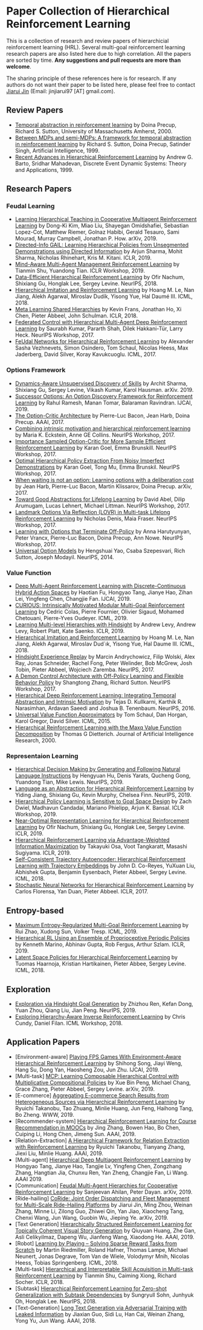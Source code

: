 # Paper Collection of Hierarchical Reinforcement Learning

This is a collection of research and review papers of hierarchicial reinforcement learning (HRL). Several multi-goal reinforcement learning research papers are also listed here due to high correlation. All the papers are sorted by time. **Any suggestions and pull requests are more than welcome**.

The sharing principle of these references here is for research. If any authors do not want their paper to be listed here, please feel free to contact [Jiarui Jin](http://Jinjiarui.github.io/) (Email: jinjiarui97 [AT] gmail.com).



## Review Papers

* [Temporal abstraction in reinforcement learning](https://dl.acm.org/citation.cfm?id=932003) by Doina Precup, 	Richard S. Sutton, University of Massachusetts Amherst, 2000.
* [Between MDPs and semi-MDPs: A framework for temporal abstraction in reinforcement learning](https://www.sciencedirect.com/science/article/pii/S0004370299000521) by Richard S. Sutton, Doina Precup, Satinder Singh, Artificial Intelligence, 1999.
* [Recent Advances in Hierarchical Reinforcement Learning](https://people.cs.umass.edu/~mahadeva/papers/hrl.pdf) by Andrew G. Barto, Sridhar Mahadevan, Discrete Event Dynamic Systems: Theory and Applications, 1999.


## Research Papers

### Feudal Learning
* [Learning Hierarchical Teaching in Cooperative Multiagent Reinforcement Learning](https://arxiv.org/pdf/1903.03216.pdf) by Dong-Ki Kim, Miao Liu, Shayegan Omidshafiei, Sebastian Lopez-Cot, Matthew Riemer, Golnaz Habibi, Gerald Tesauro, Sami Mourad, Murray Campbell, Jonathan P. How. arXiv, 2019.
* [Directed-Info GAIL: Learning Hierarchical Policies from Unsegmented Demonstrations using Directed Information](https://arxiv.org/pdf/1810.01266.pdf) by Arjun Sharma, Mohit Sharma, Nicholas Rhinehart, Kris M. Kitani. ICLR, 2019.
* [Mind-Aware Multi-Agent Management Reinforcement Learning](https://arxiv.org/pdf/1810.00147.pdf) by Tianmin Shu, Yuandong Tian. ICLR Workshop, 2019.
* [Data-Efficient Hierarchical Reinforcement Learning](https://arxiv.org/abs/1805.08296) by Ofir Nachum, Shixiang Gu, Honglak Lee, Sergey Levine. NeurIPS, 2018.
* [Hierarchical Imitation and Reinforcement Learning](https://arxiv.org/pdf/1803.00590.pdf) by Hoang M. Le, Nan Jiang, Alekh Agarwal, Miroslav Dudík, Yisong Yue, Hal Daumé III. ICML, 2018.
* [Meta Learning Shared Hierarchies](https://arxiv.org/pdf/1710.09767.pdf) by Kevin Frans, Jonathan Ho, Xi Chen, Pieter Abbeel, John Schulman. ICLR, 2018.
* [Federated Control with Hierarchical Multi-Agent Deep Reinforcement Learning](https://arxiv.org/pdf/1712.08266.pdf) by Saurabh Kumar, Pararth Shah, Dilek Hakkani-Tür, Larry Heck. NeurIPS Workshop, 2017.
* [FeUdal Networks for Hierarchical Reinforcement Learning](https://arxiv.org/abs/1703.01161) by Alexander Sasha Vezhnevets, Simon Osindero, Tom Schaul, Nicolas Heess, Max Jaderberg, David Silver, Koray Kavukcuoglu. ICML, 2017.


### Options Framework
* [Dynamics-Aware Unsupervised Discovery of Skills](https://arxiv.org/pdf/1907.01657.pdf) by Archit Sharma, Shixiang Gu, Sergey Levine, Vikash Kumar, Karol Hausman. arXiv. 2019.
* [Successor Options: An Option Discovery Framework for Reinforcement Learning](https://www.ijcai.org/proceedings/2019/0458.pdf) by Rahul Ramesh, Manan Tomar, Balaraman Ravindran. IJCAI, 2019.
* [The Option-Critic Architecture](http://www.aaai.org/ocs/index.php/AAAI/AAAI17/paper/download/14858/14328) by Pierre-Luc Bacon, Jean Harb, Doina Precup. AAAI, 2017.
* [Combining intrinsic motivation and hierarchical reinforcement learning](https://drive.google.com/file/d/1zjc6q0i2J4JoJ8fnVnQslPRoiiQku3Gl/view) by
Maria K. Eckstein, Anne GE Collins. NeurIPS Workshop, 2017.
* [Importance Sampled Option-Critic for More Sample Efficient Reinforcement Learning](https://drive.google.com/file/d/1wTdOEFW22w-ZXTyTSWw_fhfIZcX4Y2Yn/view) by
Karan Goel, Emma Brunskill. NeurIPS Workshop, 2017.
* [Optimal Hierarchical Policy Extraction From Noisy Imperfect Demonstrations](https://drive.google.com/file/d/101FsZkczKMfGeUBTP-089mhkTeepj8IW/view) by Karan Goel, Tong Mu, Emma Brunskil. NeurIPS Workshop, 2017.
* [When waiting is not an option: Learning options with a deliberation cost](https://arxiv.org/pdf/1709.04571.pdf) by Jean Harb, Pierre-Luc Bacon, Martin Klissarov, Doina Precup. arXiv, 2017.
* [Toward Good Abstractions for Lifelong Learning](https://drive.google.com/file/d/1MrNzgpVXYRlp8xfQ6Qjmxs7UNO5T376g/view) by David Abel, Dilip Arumugam, Lucas Lehnert, Michael Littman. NeurIPS Workshop, 2017.
* [Landmark Options Via Reflection (LOVR) in Multi-task Lifelong Reinforcement Learning](https://drive.google.com/file/d/1o-18oSWhxJ73kOXQkfgR2tBvkOD8DJrq/view) by
 Nicholas Denis, Maia Fraser. NeurIPS Workshop, 2017.
* [Learning with Options that Terminate Off-Policy](https://drive.google.com/file/d/16kUKs4LMAc1QsueV0HXQAAKIcVlItvob/view) by Anna Harutyunyan, Peter Vrancx, Pierre-Luc Bacon, Doina Precup, Ann Nowe. NeurIPS Workshop, 2017.
* [Universal Option Models](http://papers.nips.cc/paper/5590-universal-option-models) by Hengshuai Yao, Csaba Szepesvari, Rich Sutton, Joseph Modayil. NeurIPS, 2014.


### Value Function
* [Deep Multi-Agent Reinforcement Learning with Discrete-Continuous Hybrid Action Spaces](https://arxiv.org/pdf/1903.04959.pdf) by Haotian Fu, Hongyao Tang, Jianye Hao, Zihan Lei, Yingfeng Chen, Changjie Fan. IJCAI, 2019.
* [CURIOUS: Intrinsically Motivated Modular Multi-Goal Reinforcement Learning](http://proceedings.mlr.press/v97/colas19a/colas19a.pdf) by Cedric Colas, Pierre Fournier, Olivier Sigaud, Mohamed Chetouani, Pierre-Yves Oudeyer. ICML, 2019.
* [Learning Multi-level Hierarchies with Hindsight](https://openreview.net/pdf?id=ryzECoAcY7) by Andrew Levy, Andrew Levy, Robert Platt, Kate Saenko. ICLR, 2019.
* [Hierarchical Imitation and Reinforcement Learning](https://arxiv.org/pdf/1803.00590.pdf) by Hoang M. Le, Nan Jiang, Alekh Agarwal, Miroslav Dud´ık, Yisong Yue, Hal Daume III. ICML, 2018.
* [Hindsight Experience Replay](https://papers.nips.cc/paper/7090-hindsight-experience-replay.pdf) by Marcin Andrychowicz, Filip Wolski, Alex Ray, Jonas Schneider, Rachel Fong, Peter Welinder, Bob McGrew, Josh Tobin, Pieter Abbeel, Wojciech Zaremba. NeurIPS, 2017.
* [A Demon Control Architecture with Off-Policy Learning and Flexible Behavior Policy](https://drive.google.com/file/d/1tV1Lw1fIsQTihSzSvBT206XX2_6UjiRB/view) by
Shangtong Zhang, Richard Sutton. NeurIPS Workshop, 2017.
* [Hierarchical Deep Reinforcement Learning: Integrating Temporal Abstraction and Intrinsic Motivation](http://papers.nips.cc/paper/6233-hierarchical-deep-reinforcement-learning-integrating-temporal-abstraction-and-intrinsic-motivation.pdf) by Tejas D. Kullkarni, Karthik R. Narasimhan, Ardavan Saeedi and Joshua B. Tenenbaum. NeurIPS, 2016.
* [Universal Value Function Approximators](http://proceedings.mlr.press/v37/schaul15.pdf) by Tom Schaul, Dan Horgan, Karol Gregor, David Silver. ICML, 2015.
* [Hierarchical Reinforcement Learning with the Maxq Value Function Decomposition](https://www.jair.org/index.php/jair/article/view/10266) by Thomas G Dietterich. Journal of Artificial Intelligence Research, 2000.



### Representaion Learning
* [Hierarchical Decision Making by Generating and Following Natural Language Instructions](https://arxiv.org/pdf/1906.00744.pdf) by Hengyuan Hu, Denis Yarats, Qucheng Gong, Yuandong Tian, Mike Lewis. NeurIPS, 2019.
* [Language as an Abstraction for Hierarchical Reinforcement Learning](https://arxiv.org/pdf/1906.07343.pdf) by Yiding Jiang, Shixiang Gu, Kevin Murphy, Chelsea Finn. NeurIPS, 2019.
* [Hierarchical Policy Learning is Sensitive to Goal Space Design](https://arxiv.org/pdf/1905.01537.pdf) by Zach Dwiel, Madhavun Candadai, Mariano Phielipp, Arjun K. Bansal. ICLR Workshop, 2019.
* [Near-Optimal Representation Learning for Hierarchical Reinforcement Learning](https://openreview.net/pdf?id=H1emus0qF7) by Ofir Nachum, Shixiang Gu, Honglak Lee, Sergey Levine. ICLR, 2019.
* [Hierarchical Reinforcement Learning via Advantage-Weighted Information Maximization](https://openreview.net/pdf?id=Hyl_vjC5KQ) by Takayuki Osa, Voot Tangkaratt, Masashi Sugiyama. ICLR, 2019.
* [Self-Consistent Trajectory Autoencoder: Hierarchical Reinforcement Learning with Trajectory Embeddings](https://arxiv.org/pdf/1806.02813.pdf) by John D. Co-Reyes, YuXuan Liu, Abhishek Gupta, Benjamin Eysenbach, Pieter Abbeel, Sergey Levine. ICML, 2018.
* [Stochastic Neural Networks for Hierarchical Reinforcement Learning](https://arxiv.org/pdf/1704.03012.pdf) by Carlos Florensa, Yan Duan, Pieter Abbeel. ICLR, 2017.


## Entropy-based
* [Maximum Entropy-Regularized Multi-Goal Reinforcement Learning](https://arxiv.org/pdf/1905.08786.pdf) by Rui Zhao, Xudong Sun, Volker Tresp. ICML, 2019.
* [Hierarchical RL Using an Ensemble of Proprioceptive Periodic Policies](https://openreview.net/pdf?id=SJz1x20cFQ) by Kenneth Marino, Abhinav Gupta, Rob Fergus, Arthur Szlam. ICLR, 2019.
* [Latent Space Policies for Hierarchical Reinforcement Learning](https://arxiv.org/pdf/1804.02808.pdf) by Tuomas Haarnoja, Kristian Hartikainen, Pieter Abbee, Sergey Levine. ICML, 2018.

## Exploration
* [Exploration via Hindsight Goal Generation](https://arxiv.org/pdf/1906.04279.pdf) by Zhizhou Ren, Kefan Dong, Yuan Zhou, Qiang Liu, Jian Peng. NeurIPS, 2019.
* [Exploring Hierarchy-Aware Inverse Reinforcement Learning](https://arxiv.org/pdf/1807.05037.pdf) by Chris Cundy, Daniel Filan. ICML Workshop, 2018.


## Application Papers
* [Environment-aware] [Playing FPS Games With Environment-Aware Hierarchical Reinforcement Learning](https://www.ijcai.org/proceedings/2019/0482.pdf) by Shihong Song, Jiayi Weng, Hang Su, Dong Yan, Haosheng Zou, Jun Zhu. IJCAI, 2019.
* [Multi-task] [MCP: Learning Composable Hierarchical Control with Multiplicative Compositional Policies](https://xbpeng.github.io/projects/MCP/2019_MCP.pdf) by Xue Bin Peng, Michael Chang, Grace Zhang, Pieter Abbeel, Sergey Levine. arXiv, 2019.
* [E-commerce] [Aggregating E-commerce Search Results from Heterogeneous Sources via Hierarchical Reinforcement Learning](http://coai.cs.tsinghua.edu.cn/hml/media/files/WWW19TakanobuR.pdf) by Ryuichi Takanobu, Tao Zhuang, Minlie Huang, Jun Feng, Haihong Tang, Bo Zheng. WWW, 2019.
* [Recommender-system] [Hierarchical Reinforcement Learning for Course Recommendation in MOOCs](https://xiaojingzi.github.io/publications/AAAI19-zhang-et-al-HRL.pdf) by Jing Zhang, Bowen Hao, Bo Chen, Cuiping Li, Hong Chen, Jimeng Sun. AAAI, 2019.
* [Relation-Extraction] [A Hierarchical Framework for Relation Extraction with Reinforcement Learning](https://arxiv.org/pdf/1811.03925.pdf) by Ryuichi Takanobu, Tianyang Zhang, Jiexi Liu, Minlie Huang. AAAI, 2019.
* [Multi-agent] [Hierarchical Deep Multiagent Reinforcement Learning](https://arxiv.org/pdf/1809.09332.pdf) by Hongyao Tang, Jianye Hao, Tangjie Lv, Yingfeng Chen, Zongzhang Zhang, Hangtian Jia, Chunxu Ren, Yan Zheng, Changjie Fan, Li Wang. AAAI 2019.
* [Communication] [Feudal Multi-Agent Hierarchies for Cooperative Reinforcement Learning](https://arxiv.org/pdf/1901.08492.pdf) by Sanjeevan Ahilan, Peter Dayan. arXiv, 2019.
* [Ride-hailing] [CoRide: Joint Order Dispatching and Fleet Management for Multi-Scale Ride-Hailing Platforms](https://arxiv.org/pdf/1905.11353.pdf) by Jiarui Jin, Ming Zhou, Weinan Zhang, Minne Li, Zilong Guo, Zhiwei Qin, Yan Jiao, Xiaocheng Tang, Chenxi Wang, Jun Wang, Guobin Wu, Jieping Ye. arXiv, 2019.
* [Text Generation] [Hierarchically Structured Reinforcement Learning for Topically Coherent Visual Story Generation](https://arxiv.org/pdf/1805.08191.pdf) by Qiuyuan Huang, Zhe Gan, Asli Celikyilmaz, Dapeng Wu, Jianfeng Wang, Xiaodong He. AAAI, 2019.
* [Robot] [Learning by Playing – Solving Sparse Reward Tasks from Scratch](https://arxiv.org/abs/1802.10567) by Martin Riedmiller, Roland Hafner, Thomas Lampe, Michael Neunert, Jonas Degrave, Tom Van de Wiele, Volodymyr Mnih, Nicolas Heess, Tobias Springenberg. ICML, 2018.
* [Multi-task] [Hierarchical and Interpretable Skill Acquisition in Multi-task Reinforcement Learning](https://openreview.net/pdf?id=SJJQVZW0b) by Tianmin Shu, Caiming Xiong, Richard Socher. ICLR, 2018.
* [Subtask] [Hierarchical Reinforcement Learning for Zero-shot Generalization with Subtask Dependencies](https://arxiv.org/pdf/1807.07665.pdf) by Sungryull Sohn, Junhyuk Oh, Honglak Lee. NeurIPS, 2018.
* [Text-Generation] [Long Text Generation via Adversarial Training with Leaked Information](https://arxiv.org/pdf/1709.08624.pdf) by Jiaxian Guo, Sidi Lu, Han Cai, Weinan Zhang, Yong Yu, Jun Wang. AAAI, 2018.
